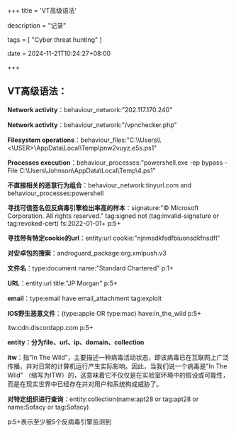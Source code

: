 +++
title = 'VT高级语法'

description = "记录"

tags = [ "Cyber threat hunting" ]

date = 2024-11-21T10:24:27+08:00

+++

## VT高级语法：
**Network activity**：behaviour_network:"202.117.170.240"

**Network activity**：behaviour_network:"/vpnchecker.php"

**Filesystem operations**：behaviour_files:"C:\\\\Users\\\\<\USER>\\AppData\\Local\\Temp\\pnw2vuyz.e5s.ps1"

**Processes execution**：behaviour_processes:"powershell.exe -ep bypass -File C:\\Users\\Johnson\\AppData\\Local\\Temp\\4.ps1"

**不直接相关的恶意行为组合**：behaviour_network:tinyurl.com and behaviour_processes:powershell

**寻找可信签名但反病毒引擎检出率高的样本**：signature:"© Microsoft Corporation. All rights reserved." tag:signed not (tag:invalid-signature or tag:revoked-cert) fs:2022-01-01+ p:5+

**寻找带有特定cookie的url**：entity:url cookie:"njnmsdkfsdfbiuonsdkfnsdfl"

**对安卓包的搜索**：androguard_package:org.xmlpush.v3

**文件名**：type:document name:"Standard Chartered" p:1+

**URL**：entity:url title:"JP Morgan" p:5+

**email**：type:email have:email_attachment tag:exploit

**IOS野生恶意文件**：(type:apple OR type:mac) have:in_the_wild p:5+

itw:cdn.discordapp.com p:5+

**entity：分为file、url、ip、domain、collection**

**itw**：指“In The Wild”，主要描述一种病毒活动状态，即该病毒已在互联网上广泛传播，并对日常的计算机运行产生实际影响。因此，当我们说一个病毒是"In The Wild" （缩写为ITW）的，这意味着它不仅仅是在实验室环境中的假设或可能性，而是在现实世界中已经存在并对用户和系统构成威胁了。

**对特定组织进行查询**：entity:collection(name:apt28 or tag:apt28 or name:Sofacy or tag:Sofacy)

p:5+表示至少被5个反病毒引擎监测到
